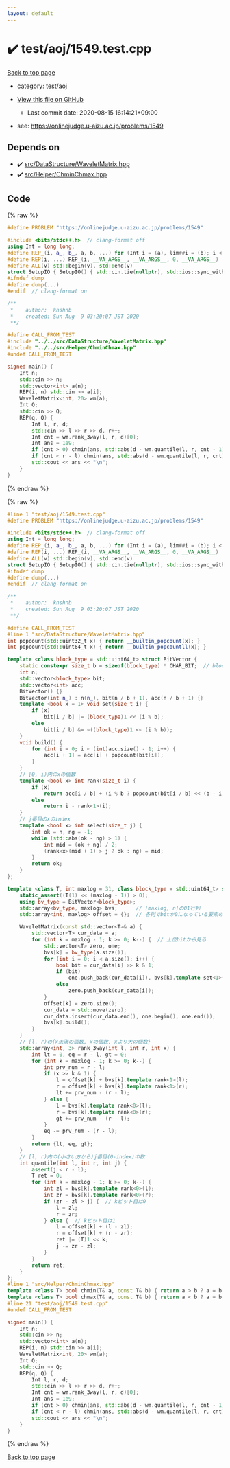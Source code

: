 ```yaml
---
layout: default
---
```


<!-- mathjax config similar to math.stackexchange -->
<script type="text/javascript" async
  src="https://cdnjs.cloudflare.com/ajax/libs/mathjax/2.7.5/MathJax.js?config=TeX-MML-AM_CHTML">
</script>
<script type="text/x-mathjax-config">
  MathJax.Hub.Config({
    TeX: { equationNumbers: { autoNumber: "AMS" }},
    tex2jax: {
      inlineMath: [ ['$','$'] ],
      processEscapes: true
    },
    "HTML-CSS": { matchFontHeight: false },
    displayAlign: "left",
    displayIndent: "2em"
  });
</script>

<script type="text/javascript" src="https://cdnjs.cloudflare.com/ajax/libs/jquery/3.4.1/jquery.min.js"></script>
<script src="https://cdn.jsdelivr.net/npm/jquery-balloon-js@1.1.2/jquery.balloon.min.js" integrity="sha256-ZEYs9VrgAeNuPvs15E39OsyOJaIkXEEt10fzxJ20+2I=" crossorigin="anonymous"></script>
<script type="text/javascript" src="../../../assets/js/copy-button.js"></script>
<link rel="stylesheet" href="../../../assets/css/copy-button.css" />


# :heavy_check_mark: test/aoj/1549.test.cpp

<a href="../../../index.html">Back to top page</a>

* category: <a href="../../../index.html#0d0c91c0cca30af9c1c9faef0cf04aa9">test/aoj</a>
* <a href="{{ site.github.repository_url }}/blob/master/test/aoj/1549.test.cpp">View this file on GitHub</a>
    - Last commit date: 2020-08-15 16:14:21+09:00


* see: <a href="https://onlinejudge.u-aizu.ac.jp/problems/1549">https://onlinejudge.u-aizu.ac.jp/problems/1549</a>


## Depends on

* :heavy_check_mark: <a href="../../../library/src/DataStructure/WaveletMatrix.hpp.html">src/DataStructure/WaveletMatrix.hpp</a>
* :heavy_check_mark: <a href="../../../library/src/Helper/ChminChmax.hpp.html">src/Helper/ChminChmax.hpp</a>


## Code

<a id="unbundled"></a>
{% raw %}
```cpp
#define PROBLEM "https://onlinejudge.u-aizu.ac.jp/problems/1549"

#include <bits/stdc++.h>  // clang-format off
using Int = long long;
#define REP_(i, a_, b_, a, b, ...) for (Int i = (a), lim##i = (b); i < lim##i; i++)
#define REP(i, ...) REP_(i, __VA_ARGS__, __VA_ARGS__, 0, __VA_ARGS__)
#define ALL(v) std::begin(v), std::end(v)
struct SetupIO { SetupIO() { std::cin.tie(nullptr), std::ios::sync_with_stdio(false), std::cout << std::fixed << std::setprecision(13); } } setup_io;
#ifndef dump
#define dump(...)
#endif  // clang-format on

/**
 *    author:  knshnb
 *    created: Sun Aug  9 03:20:07 JST 2020
 **/

#define CALL_FROM_TEST
#include "../../src/DataStructure/WaveletMatrix.hpp"
#include "../../src/Helper/ChminChmax.hpp"
#undef CALL_FROM_TEST

signed main() {
    Int n;
    std::cin >> n;
    std::vector<int> a(n);
    REP(i, n) std::cin >> a[i];
    WaveletMatrix<int, 20> wm(a);
    Int Q;
    std::cin >> Q;
    REP(q, Q) {
        Int l, r, d;
        std::cin >> l >> r >> d, r++;
        Int cnt = wm.rank_3way(l, r, d)[0];
        Int ans = 1e9;
        if (cnt > 0) chmin(ans, std::abs(d - wm.quantile(l, r, cnt - 1)));
        if (cnt < r - l) chmin(ans, std::abs(d - wm.quantile(l, r, cnt)));
        std::cout << ans << "\n";
    }
}

```
{% endraw %}

<a id="bundled"></a>
{% raw %}
```cpp
#line 1 "test/aoj/1549.test.cpp"
#define PROBLEM "https://onlinejudge.u-aizu.ac.jp/problems/1549"

#include <bits/stdc++.h>  // clang-format off
using Int = long long;
#define REP_(i, a_, b_, a, b, ...) for (Int i = (a), lim##i = (b); i < lim##i; i++)
#define REP(i, ...) REP_(i, __VA_ARGS__, __VA_ARGS__, 0, __VA_ARGS__)
#define ALL(v) std::begin(v), std::end(v)
struct SetupIO { SetupIO() { std::cin.tie(nullptr), std::ios::sync_with_stdio(false), std::cout << std::fixed << std::setprecision(13); } } setup_io;
#ifndef dump
#define dump(...)
#endif  // clang-format on

/**
 *    author:  knshnb
 *    created: Sun Aug  9 03:20:07 JST 2020
 **/

#define CALL_FROM_TEST
#line 1 "src/DataStructure/WaveletMatrix.hpp"
int popcount(std::uint32_t x) { return __builtin_popcount(x); }
int popcount(std::uint64_t x) { return __builtin_popcountll(x); }

template <class block_type = std::uint64_t> struct BitVector {
    static constexpr size_t b = sizeof(block_type) * CHAR_BIT;  // blockのサイズ
    int n;
    std::vector<block_type> bit;
    std::vector<int> acc;
    BitVector() {}
    BitVector(int n_) : n(n_), bit(n / b + 1), acc(n / b + 1) {}
    template <bool x = 1> void set(size_t i) {
        if (x)
            bit[i / b] |= (block_type)1 << (i % b);
        else
            bit[i / b] &= ~((block_type)1 << (i % b));
    }
    void build() {
        for (int i = 0; i < (int)acc.size() - 1; i++) {
            acc[i + 1] = acc[i] + popcount(bit[i]);
        }
    }
    // [0, i)内のxの個数
    template <bool x> int rank(size_t i) {
        if (x)
            return acc[i / b] + (i % b ? popcount(bit[i / b] << (b - i % b)) : 0);
        else
            return i - rank<1>(i);
    }
    // j番目のxのindex
    template <bool x> int select(size_t j) {
        int ok = n, ng = -1;
        while (std::abs(ok - ng) > 1) {
            int mid = (ok + ng) / 2;
            (rank<x>(mid + 1) > j ? ok : ng) = mid;
        }
        return ok;
    }
};

template <class T, int maxlog = 31, class block_type = std::uint64_t> struct WaveletMatrix {
    static_assert((T(1) << (maxlog - 1)) > 0);
    using bv_type = BitVector<block_type>;
    std::array<bv_type, maxlog> bvs;      // [maxlog, n]の01行列
    std::array<int, maxlog> offset = {};  // 各列でbitが0になっている要素の数

    WaveletMatrix(const std::vector<T>& a) {
        std::vector<T> cur_data = a;
        for (int k = maxlog - 1; k >= 0; k--) {  // 上位bitから見る
            std::vector<T> zero, one;
            bvs[k] = bv_type(a.size());
            for (int i = 0; i < a.size(); i++) {
                bool bit = cur_data[i] >> k & 1;
                if (bit)
                    one.push_back(cur_data[i]), bvs[k].template set<1>(i);
                else
                    zero.push_back(cur_data[i]);
            }
            offset[k] = zero.size();
            cur_data = std::move(zero);
            cur_data.insert(cur_data.end(), one.begin(), one.end());
            bvs[k].build();
        }
    }
    // [l, r)の{x未満の個数, xの個数, xより大の個数}
    std::array<int, 3> rank_3way(int l, int r, int x) {
        int lt = 0, eq = r - l, gt = 0;
        for (int k = maxlog - 1; k >= 0; k--) {
            int prv_num = r - l;
            if (x >> k & 1) {
                l = offset[k] + bvs[k].template rank<1>(l);
                r = offset[k] + bvs[k].template rank<1>(r);
                lt += prv_num - (r - l);
            } else {
                l = bvs[k].template rank<0>(l);
                r = bvs[k].template rank<0>(r);
                gt += prv_num - (r - l);
            }
            eq -= prv_num - (r - l);
        }
        return {lt, eq, gt};
    }
    // [l, r)内の(小さい方から)j番目(0-index)の数
    int quantile(int l, int r, int j) {
        assert(j < r - l);
        T ret = 0;
        for (int k = maxlog - 1; k >= 0; k--) {
            int zl = bvs[k].template rank<0>(l);
            int zr = bvs[k].template rank<0>(r);
            if (zr - zl > j) {  // kビット目は0
                l = zl;
                r = zr;
            } else {  // kビット目は1
                l = offset[k] + (l - zl);
                r = offset[k] + (r - zr);
                ret |= (T)1 << k;
                j -= zr - zl;
            }
        }
        return ret;
    }
};
#line 1 "src/Helper/ChminChmax.hpp"
template <class T> bool chmin(T& a, const T& b) { return a > b ? a = b, true : false; }
template <class T> bool chmax(T& a, const T& b) { return a < b ? a = b, true : false; }
#line 21 "test/aoj/1549.test.cpp"
#undef CALL_FROM_TEST

signed main() {
    Int n;
    std::cin >> n;
    std::vector<int> a(n);
    REP(i, n) std::cin >> a[i];
    WaveletMatrix<int, 20> wm(a);
    Int Q;
    std::cin >> Q;
    REP(q, Q) {
        Int l, r, d;
        std::cin >> l >> r >> d, r++;
        Int cnt = wm.rank_3way(l, r, d)[0];
        Int ans = 1e9;
        if (cnt > 0) chmin(ans, std::abs(d - wm.quantile(l, r, cnt - 1)));
        if (cnt < r - l) chmin(ans, std::abs(d - wm.quantile(l, r, cnt)));
        std::cout << ans << "\n";
    }
}

```
{% endraw %}

<a href="../../../index.html">Back to top page</a>

